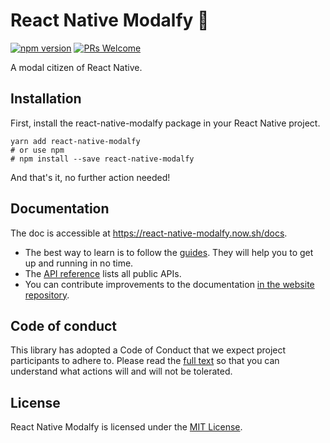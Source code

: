 # React Native Modalfy 🥞

[![npm version](https://badge.fury.io/js/react-native-modalfy.svg)](https://badge.fury.io/js/react-native-modalfy) [![PRs Welcome](https://img.shields.io/badge/PRs-welcome-brightgreen.svg)](https://reactnavigation.org/docs/contributing.html)

A modal citizen of React Native.

## Installation

First, install the react-native-modalfy package in your React Native project.

```shell
yarn add react-native-modalfy
# or use npm
# npm install --save react-native-modalfy
```

And that's it, no further action needed!

## Documentation

The doc is accessible at https://react-native-modalfy.now.sh/docs.

* The best way to learn is to follow the [guides](https://colorfy-software.gitbook.io/react-native-modalfy/guides). They will help you to get up and running in no time.
* The [API reference](https://colorfy-software.gitbook.io/react-native-modalfy/api) lists all public APIs.
* You can contribute improvements to the documentation [in the website repository](https://github.com/colorfy-software/react-native-modalfy-website).


## Code of conduct

This library has adopted a Code of Conduct that we expect project participants to adhere to. Please read the [full text](https://github.com/colorfy-software/react-native-modalfy/blob/master/CODE_OF_CONDUCT.md) so that you can understand what actions will and will not be tolerated.

## License

React Native Modalfy is licensed under the [MIT License](https://github.com/colorfy-software/react-native-modalfy/blob/master/LICENSE).
